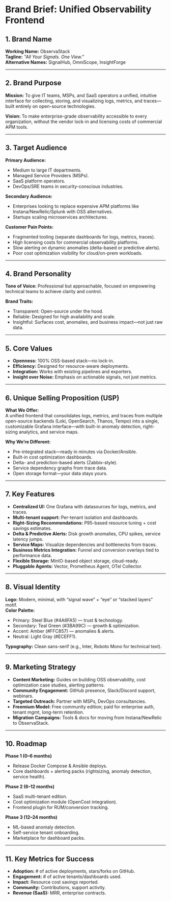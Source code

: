 # Brand Brief: Unified Observability Frontend

## 1. Brand Name
**Working Name:** ObservaStack  
**Tagline:** *"All Your Signals. One View."*  
**Alternative Names:** SignalHub, OmniScope, InsightForge

---

## 2. Brand Purpose
**Mission:** To give IT teams, MSPs, and SaaS operators a unified, intuitive interface for collecting, storing, and visualizing logs, metrics, and traces—built entirely on open-source technologies.

**Vision:** To make enterprise-grade observability accessible to every organization, without the vendor lock-in and licensing costs of commercial APM tools.

---

## 3. Target Audience
**Primary Audience:**
- Medium to large IT departments.
- Managed Service Providers (MSPs).
- SaaS platform operators.
- DevOps/SRE teams in security-conscious industries.

**Secondary Audience:**
- Enterprises looking to replace expensive APM platforms like Instana/NewRelic/Splunk with OSS alternatives.
- Startups scaling microservices architectures.

**Customer Pain Points:**
- Fragmented tooling (separate dashboards for logs, metrics, traces).
- High licensing costs for commercial observability platforms.
- Slow alerting on dynamic anomalies (delta-based or predictive alerts).
- Poor cost optimization visibility for cloud/on-prem workloads.

---

## 4. Brand Personality
**Tone of Voice:** Professional but approachable, focused on empowering technical teams to achieve clarity and control.

**Brand Traits:**
- Transparent: Open-source under the hood.
- Reliable: Designed for high availability and scale.
- Insightful: Surfaces cost, anomalies, and business impact—not just raw data.

---

## 5. Core Values
- **Openness:** 100% OSS-based stack—no lock-in.
- **Efficiency:** Designed for resource-aware deployments.
- **Integration:** Works with existing pipelines and exporters.
- **Insight over Noise:** Emphasis on actionable signals, not just metrics.

---

## 6. Unique Selling Proposition (USP)
**What We Offer:**  
A unified frontend that consolidates logs, metrics, and traces from multiple open-source backends (Loki, OpenSearch, Thanos, Tempo) into a single, customizable Grafana interface—with built-in anomaly detection, right-sizing analytics, and service maps.

**Why We’re Different:**
- Pre-integrated stack—ready in minutes via Docker/Ansible.
- Built-in cost optimization dashboards.
- Delta- and prediction-based alerts (Zabbix-style).
- Service dependency graphs from trace data.
- Open storage format—your data stays yours.

---

## 7. Key Features
- **Centralized UI:** One Grafana with datasources for logs, metrics, and traces.
- **Multi-tenant support:** Per-tenant isolation and dashboards.
- **Right-Sizing Recommendations:** P95-based resource tuning + cost savings estimates.
- **Delta & Predictive Alerts:** Disk growth anomalies, CPU spikes, service latency jumps.
- **Service Maps:** Visualize dependencies and bottlenecks from traces.
- **Business Metrics Integration:** Funnel and conversion overlays tied to performance data.
- **Flexible Storage:** MinIO-based object storage, cloud-ready.
- **Pluggable Agents:** Vector, Prometheus Agent, OTel Collector.

---

## 8. Visual Identity
**Logo:** Modern, minimal, with “signal wave” + “eye” or “stacked layers” motif.  
**Color Palette:**  
- Primary: Steel Blue (#4A6FA5) — trust & technology.  
- Secondary: Teal Green (#3BA99C) — growth & optimization.  
- Accent: Amber (#FFC857) — anomalies & alerts.  
- Neutral: Light Gray (#ECEFF1).  

**Typography:** Clean sans-serif (e.g., Inter, Roboto Mono for technical text).

---

## 9. Marketing Strategy
- **Content Marketing:** Guides on building OSS observability, cost optimization case studies, alerting patterns.
- **Community Engagement:** GitHub presence, Slack/Discord support, webinars.
- **Targeted Outreach:** Partner with MSPs, DevOps consultancies.
- **Freemium Model:** Free community edition; paid for enterprise auth, tenant mgmt, long-term retention.
- **Migration Campaigns:** Tools & docs for moving from Instana/NewRelic to ObservaStack.

---

## 10. Roadmap
**Phase 1 (0–6 months)**
- Release Docker Compose & Ansible deploys.
- Core dashboards + alerting packs (rightsizing, anomaly detection, service health).

**Phase 2 (6–12 months)**
- SaaS multi-tenant edition.
- Cost optimization module (OpenCost integration).
- Frontend plugin for RUM/conversion tracking.

**Phase 3 (12–24 months)**
- ML-based anomaly detection.
- Self-service tenant onboarding.
- Marketplace for dashboard packs.

---

## 11. Key Metrics for Success
- **Adoption:** # of active deployments, stars/forks on GitHub.
- **Engagement:** # of active tenants/dashboards used.
- **Impact:** Resource cost savings reported.
- **Community:** Contributions, support activity.
- **Revenue (SaaS):** MRR, enterprise contracts.

